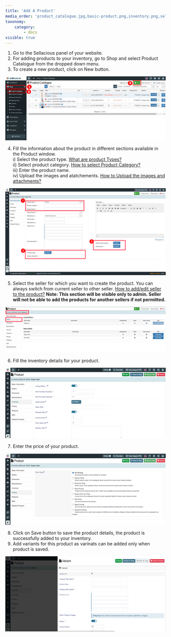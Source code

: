```yaml
---
title: 'Add A Product'
media_order: 'product_catalogue.jpg,basic-product.png,inventory.png,seller.png,Screen Shot 2020-05-23 at 3.10.07 PM.png,Screen Shot 2020-05-23 at 3.16.38 PM.png,Screen Shot 2020-05-23 at 3.18.48 PM.png'
taxonomy:
    category:
        - docs
visible: true
---
```


1. Go to the Sellacious panel of your website.
2. For adding products to your inventory, go to Shop and select Product Catalogue from the dropped down menu.
3. To create a new product, click on New button.

![](product_catalogue.jpg)

4. Fill the information about the product in different sections available in the Product window.
<br>   i) Select the product type. [What are product Types?](https://www.sellacious.com/learn/product/product-type)
<br>  ii) Select product category. [How to select Product Category?](https://www.sellacious.com/learn/product/product-categories)
<br> iii) Enter the product name.
<br>  iv) Upload the images and atatchements. [How to Upload the images and attachments?](https://www.sellacious.com/learn/product/bulk-image-upload)

![](basic-product.png)

5. Select the seller for which you want to create the product. You can always switch from current seller to other seller. [How to add/edit seller to the product?](https://www.sellacious.com/learn/product/add-edit-listing-of-seller) 
**Note: This section will be visible only to admin. Seller will not be able to add the products for another sellers if not permitted.**

![](seller.png)

6. Fill the inventory details for your product.

![](Screen%20Shot%202020-05-23%20at%203.10.07%20PM.png)

7. Enter the price of your product.

![](Screen%20Shot%202020-05-23%20at%203.16.38%20PM.png)

8. Click on Save button to save the product details, the product is successfully added to your inventory.
9. Add variants for this product as varinats can be added only when product is saved.

![](Screen%20Shot%202020-05-23%20at%203.18.48%20PM.png)
